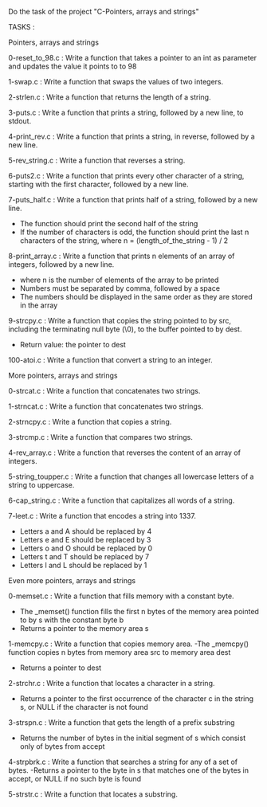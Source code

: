 Do the task of the project "C-Pointers, arrays and strings"

TASKS :

Pointers, arrays and strings

0-reset_to_98.c : Write a function that takes a pointer to an int as parameter and updates the value it points to to 98

1-swap.c : Write a function that swaps the values of two integers.

2-strlen.c : Write a function that returns the length of a string.

3-puts.c : Write a function that prints a string, followed by a new line, to stdout.

4-print_rev.c : Write a function that prints a string, in reverse, followed by a new line.

5-rev_string.c : Write a function that reverses a string.

6-puts2.c : Write a function that prints every other character of a string, starting with the first character, followed by a new line.

7-puts_half.c : Write a function that prints half of a string, followed by a new line.
- The function should print the second half of the string
- If the number of characters is odd, the function should print the last n characters of the string, where n = (length_of_the_string - 1) / 2

8-print_array.c : Write a function that prints n elements of an array of integers, followed by a new line.
- where n is the number of elements of the array to be printed
- Numbers must be separated by comma, followed by a space
- The numbers should be displayed in the same order as they are stored in the array

9-strcpy.c : Write a function that copies the string pointed to by src, including the terminating null byte (\0), to the buffer pointed to by dest.
- Return value: the pointer to dest

100-atoi.c : Write a function that convert a string to an integer.


More pointers, arrays and strings

0-strcat.c : Write a function that concatenates two strings.

1-strncat.c : Write a function that concatenates two strings.

2-strncpy.c : Write a function that copies a string.

3-strcmp.c : Write a function that compares two strings.

4-rev_array.c : Write a function that reverses the content of an array of integers.

5-string_toupper.c : Write a function that changes all lowercase letters of a string to uppercase.

6-cap_string.c : Write a function that capitalizes all words of a string.

7-leet.c : Write a function that encodes a string into 1337.
- Letters a and A should be replaced by 4
- Letters e and E should be replaced by 3
- Letters o and O should be replaced by 0
- Letters t and T should be replaced by 7
- Letters l and L should be replaced by 1


Even more pointers, arrays and strings

0-memset.c : Write a function that fills memory with a constant byte.
- The _memset() function fills the first n bytes of the memory area pointed to by s with the constant byte b
- Returns a pointer to the memory area s

1-memcpy.c : Write a function that copies memory area.
-The _memcpy() function copies n bytes from memory area src to memory area dest
- Returns a pointer to dest

2-strchr.c : Write a function that locates a character in a string.
- Returns a pointer to the first occurrence of the character c in the string s, or NULL if the character is not found

3-strspn.c : Write a function that gets the length of a prefix substring
- Returns the number of bytes in the initial segment of s which consist only of bytes from accept

4-strpbrk.c : Write a function that searches a string for any of a set of bytes.
-Returns a pointer to the byte in s that matches one of the bytes in accept, or NULL if no such byte is found

5-strstr.c : Write a function that locates a substring.
